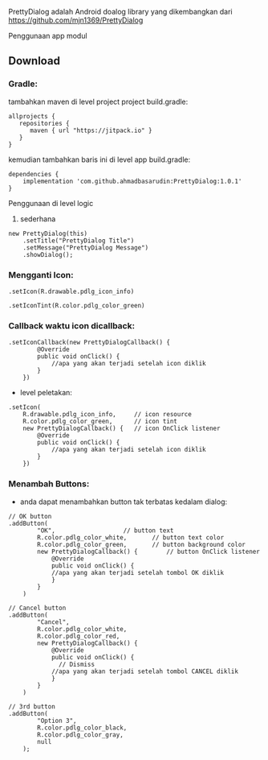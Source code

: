 
PrettyDialog  adalah Android doalog library yang dikembangkan dari https://github.com/mjn1369/PrettyDialog

Penggunaan app modul
## Download
### Gradle:
tambahkan maven di level project project build.gradle:
```
allprojects {
   repositories {
      maven { url "https://jitpack.io" }
   }
}
```

kemudian tambahkan baris ini di level app build.gradle:

```
dependencies {
    implementation 'com.github.ahmadbasarudin:PrettyDialog:1.0.1'
}
```

Penggunaan di level logic

1. sederhana

```
new PrettyDialog(this)
	.setTitle("PrettyDialog Title")
	.setMessage("PrettyDialog Message")
	.showDialog();
```


### Mengganti Icon:
```
.setIcon(R.drawable.pdlg_icon_info)
```

```
.setIconTint(R.color.pdlg_color_green)
```

### Callback waktu icon dicallback:

```
.setIconCallback(new PrettyDialogCallback() {
	    @Override
	    public void onClick() {
		    //apa yang akan terjadi setelah icon diklik
	    }
	})
```


- level peletakan:
```
.setIcon(
	R.drawable.pdlg_icon_info,     // icon resource
	R.color.pdlg_color_green,      // icon tint
	new PrettyDialogCallback() {   // icon OnClick listener
	    @Override
	    public void onClick() { 
		    //apa yang akan terjadi setelah icon diklik
	    }
	})
```

### Menambah Buttons:
- anda dapat menambahkan button tak terbatas kedalam dialog: 

```
// OK button
.addButton(
		"OK",					// button text
		R.color.pdlg_color_white,		// button text color
		R.color.pdlg_color_green,		// button background color
		new PrettyDialogCallback() {		// button OnClick listener
		    @Override
		    public void onClick() {
		    //apa yang akan terjadi setelah tombol OK diklik
		    }
		}
	)
	
// Cancel button
.addButton(
		"Cancel",
		R.color.pdlg_color_white,
		R.color.pdlg_color_red,
		new PrettyDialogCallback() {
		    @Override
		    public void onClick() {
			  // Dismiss
		    //apa yang akan terjadi setelah tombol CANCEL diklik
		    }
		}
	)
	
// 3rd button
.addButton(
		"Option 3",
		R.color.pdlg_color_black,
		R.color.pdlg_color_gray,
		null
	);
```
